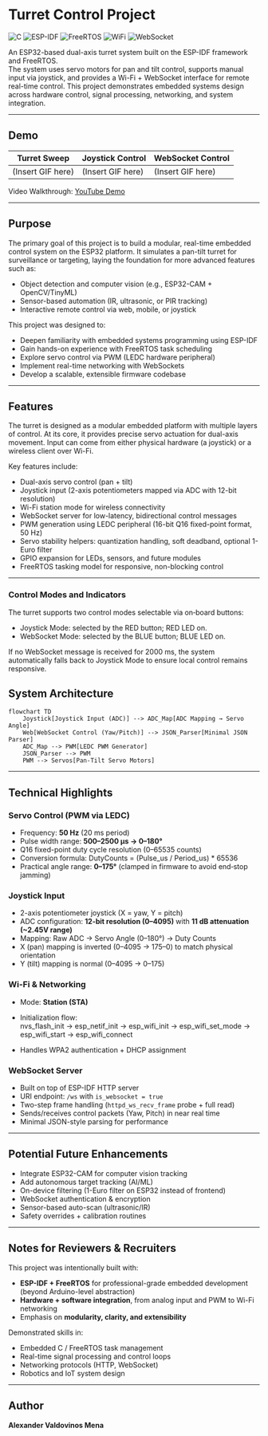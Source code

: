 # Turret Control Project

![C](https://img.shields.io/badge/Language-C-blue)
![ESP-IDF](https://img.shields.io/badge/Framework-ESP--IDF-green)
![FreeRTOS](https://img.shields.io/badge/RTOS-FreeRTOS-orange)
![WiFi](https://img.shields.io/badge/Connectivity-WiFi-lightgrey)
![WebSocket](https://img.shields.io/badge/Protocol-WebSocket-purple)


An ESP32-based dual-axis turret system built on the ESP-IDF framework and FreeRTOS.  
The system uses servo motors for pan and tilt control, supports manual input via joystick, and provides a Wi-Fi + WebSocket interface for remote real-time control. This project demonstrates embedded systems design across hardware control, signal processing, networking, and system integration.

---

## Demo

| Turret Sweep | Joystick Control | WebSocket Control |
|--------------|-----------------|-------------------|
| (Insert GIF here) | (Insert GIF here) | (Insert GIF here) |

Video Walkthrough: [YouTube Demo](https://youtu.be/your-demo-link)

---

## Purpose

The primary goal of this project is to build a modular, real-time embedded control system on the ESP32 platform. It simulates a pan-tilt turret for surveillance or targeting, laying the foundation for more advanced features such as:

- Object detection and computer vision (e.g., ESP32-CAM + OpenCV/TinyML)
- Sensor-based automation (IR, ultrasonic, or PIR tracking)
- Interactive remote control via web, mobile, or joystick

This project was designed to:

- Deepen familiarity with embedded systems programming using ESP-IDF
- Gain hands-on experience with FreeRTOS task scheduling
- Explore servo control via PWM (LEDC hardware peripheral)
- Implement real-time networking with WebSockets
- Develop a scalable, extensible firmware codebase

---

## Features
The turret is designed as a modular embedded platform with multiple layers of control. 
At its core, it provides precise servo actuation for dual-axis movement. Input can come 
from either physical hardware (a joystick) or a wireless client over Wi-Fi. 

Key features include:
- Dual-axis servo control (pan + tilt)
- Joystick input (2-axis potentiometers mapped via ADC with 12-bit resolution)
- Wi-Fi station mode for wireless connectivity
- WebSocket server for low-latency, bidirectional control messages
- PWM generation using LEDC peripheral (16-bit Q16 fixed-point format, 50 Hz)
- Servo stability helpers: quantization handling, soft deadband, optional 1-Euro filter
- GPIO expansion for LEDs, sensors, and future modules
- FreeRTOS tasking model for responsive, non-blocking control

---
### Control Modes and Indicators
The turret supports two control modes selectable via on‑board buttons:

- Joystick Mode: selected by the RED button; RED LED on.
- WebSocket Mode: selected by the BLUE button; BLUE LED on.

If no WebSocket message is received for 2000 ms, the system automatically falls back to Joystick Mode to ensure local control remains responsive.

## System Architecture

```mermaid
flowchart TD
    Joystick[Joystick Input (ADC)] --> ADC_Map[ADC Mapping → Servo Angle]
    Web[WebSocket Control (Yaw/Pitch)] --> JSON_Parser[Minimal JSON Parser]
    ADC_Map --> PWM[LEDC PWM Generator]
    JSON_Parser --> PWM
    PWM --> Servos[Pan-Tilt Servo Motors]
```
---
## Technical Highlights

### Servo Control (PWM via LEDC)
- Frequency: **50 Hz** (20 ms period)  
- Pulse width range: **500–2500 µs → 0–180°**  
- Q16 fixed-point duty cycle resolution (0–65535 counts)  
- Conversion formula: DutyCounts = (Pulse_us / Period_us) * 65536
- Practical angle range: **0–175°** (clamped in firmware to avoid end‑stop jamming)


### Joystick Input
- 2-axis potentiometer joystick (X = yaw, Y = pitch)  
- ADC configuration: **12-bit resolution (0–4095)** with **11 dB attenuation (~2.45V range)**  
- Mapping: Raw ADC → Servo Angle (0–180°) → Duty Counts
- X (pan) mapping is inverted (0–4095 → 175–0) to match physical orientation
- Y (tilt) mapping is normal (0–4095 → 0–175)




### Wi-Fi & Networking
- Mode: **Station (STA)**  
- Initialization flow:  
nvs_flash_init → esp_netif_init → esp_wifi_init → esp_wifi_set_mode → esp_wifi_start → esp_wifi_connect


- Handles WPA2 authentication + DHCP assignment  

### WebSocket Server
- Built on top of ESP-IDF HTTP server  
- URI endpoint: `/ws` with `is_websocket = true`  
- Two-step frame handling (`httpd_ws_recv_frame` probe + full read)  
- Sends/receives control packets (Yaw, Pitch) in near real time  
- Minimal JSON-style parsing for performance  

---

## Potential Future Enhancements
- Integrate ESP32-CAM for computer vision tracking  
- Add autonomous target tracking (AI/ML)  
- On-device filtering (1-Euro filter on ESP32 instead of frontend)  
- WebSocket authentication & encryption  
- Sensor-based auto-scan (ultrasonic/IR)  
- Safety overrides + calibration routines  

---

## Notes for Reviewers & Recruiters
This project was intentionally built with:  
- **ESP-IDF + FreeRTOS** for professional-grade embedded development (beyond Arduino-level abstraction)  
- **Hardware + software integration**, from analog input and PWM to Wi-Fi networking  
- Emphasis on **modularity, clarity, and extensibility**  

Demonstrated skills in:  
- Embedded C / FreeRTOS task management  
- Real-time signal processing and control loops  
- Networking protocols (HTTP, WebSocket)  
- Robotics and IoT system design  

---

## Author
**Alexander Valdovinos Mena**
